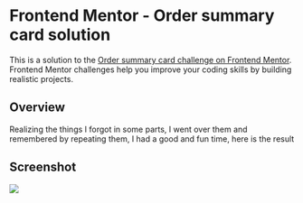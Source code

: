# Frontend Mentor - Order summary card solution

This is a solution to the [Order summary card challenge on Frontend Mentor](https://www.frontendmentor.io/challenges/order-summary-component-QlPmajDUj). Frontend Mentor challenges help you improve your coding skills by building realistic projects. 

## Overview

Realizing the things I forgot in some parts, I went over them and remembered by repeating them, I had a good and fun time, here is the result

## Screenshot

<img src="https://cdn.discordapp.com/attachments/931947911963635822/1141000091017158686/preview-desktop.png"/>
